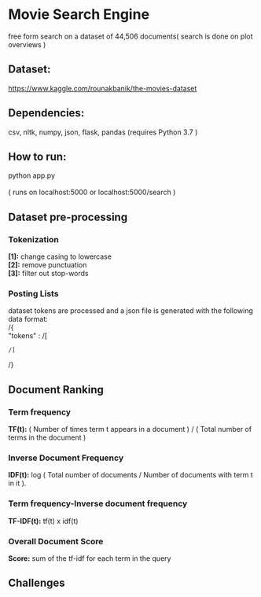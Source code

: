 # Movie Search Engine


free form search on a dataset of 44,506 documents( search is done on plot overviews )
## Dataset:
https://www.kaggle.com/rounakbanik/the-movies-dataset


## Dependencies:
csv, nltk, numpy, json, flask, pandas
(requires Python 3.7 )

## How to run:
python app.py <br/> <br/>
( runs on localhost:5000 or localhost:5000/search )


## Dataset pre-processing
### Tokenization
  __[1]:__ change casing to lowercase <br/>
  __[2]:__ remove punctuation <br/>
  __[3]:__ filter out stop-words <br/>

### Posting Lists
 dataset tokens are processed and a json file is generated with the following data format: <br/>
 /{ <br/>
    "tokens" : /[
    
     
    /]
 /}

## Document Ranking

### Term frequency
__TF(t):__ ( Number of times term t appears in a document ) / ( Total number of terms in the document )
### Inverse Document Frequency
__IDF(t):__ log ( Total number of documents / Number of documents with term t in it ).
### Term frequency-Inverse document frequency
__TF-IDF(t):__ tf(t) x idf(t)
### Overall Document Score
__Score:__  sum of the tf-idf for each term in the query

## Challenges
